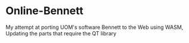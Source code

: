 # Online-Bennett
My attempt at porting UOM's software Bennett to the Web using WASM, Updating the parts that require the QT library
